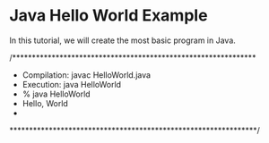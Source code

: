 # Java Hello World Example

In this tutorial, we will create the most basic program in Java.

/**************************************************************
* Compilation: javac HelloWorld.java
* Execution: java HelloWorld
* % java HelloWorld
*   Hello, World
*
***************************************************************/
